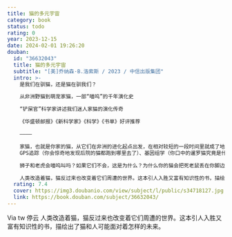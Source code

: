 ```yaml
---
title: 猫的多元宇宙
category: book
status: todo
rating: 0
year: 2023-12-15
date: 2024-02-01 19:26:20
douban:
  id: "36632043"
  title: 猫的多元宇宙
  subtitle: "[美]乔纳森·B.洛索斯 / 2023 / 中信出版集团"
  intro: >-
    是我们在驯猫，还是猫在驯我们？

    从非洲野猫到萌宠家猫，一部“喵呜”的千年演化史

    “铲屎官”科学家讲述我们迷人家猫的演化传奇

    《华盛顿邮报》《新科学家》《科学》《书单》好评推荐

    ————

    家猫，也就是你家的猫，从它们在非洲的进化起点出发，在相对较短的一段时间里就成了地球上最成功、最多样化的物种之一。乔纳森·洛索斯既是一位科学家，也是位“猫奴”，他在这本书中探讨了如今研究人员如何利用现代科技的各种工具——从
    GPS追踪（你会惊奇地发现后院的猫都跑到哪里去了）、基因组学（你口中的暹罗猫究竟是什么？）到考古学——来揭开猫过去、现在和未来的秘密。除了掀开猫的祖先的神秘面纱，《猫的多元宇宙》还让我们以猫的视角观察当今猫的栖息地，包括认识它们的野生近亲，这些野生小家伙的习性有时和你家里可爱的家猫出奇地相似。

    狮子和老虎会喵呜叫吗？如果它们不会，这是为什么？为什么你的猫会把死老鼠丢在你脚边（或者枕头上）？把虎猫当作宠物是个坏主意吗？猫最早何时离开非洲平原的？埃及象形文字中的那些猫又是怎么回事？洛索斯以亲切的口吻，引用亲身研究调查和多猫家庭中的诸多实例，轻松地解读了复杂的科学和历史，探讨几千年来自然和人工选择如何塑造了当代的猫，让许多新品种在解剖结构和行为方式上都和它们的祖先大相径庭。但作为捕食者的猫，在野外似乎仍旧留了一“爪”，在它们占领世界各地的新领地时尤为明显。

    人类改造着猫，猫反过来也改变着它们周遭的世界。这本引人入胜又富有知识性的书，描绘出了猫和人可能面对着怎样的未来。
  rating: 7.4
  cover: https://img3.doubanio.com/view/subject/l/public/s34718127.jpg
  link: https://book.douban.com/subject/36632043/
---
```


Via tw 停云 人类改造着猫，猫反过来也改变着它们周遭的世界。这本引人入胜又富有知识性的书，描绘出了猫和人可能面对着怎样的未来。
